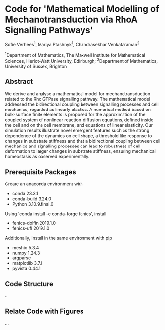 # Code for 'Mathematical Modelling of Mechanotransduction via RhoA Signalling Pathways' 
Sofie Verhees<sup>1</sup>, Mariya Ptashnyk<sup>1</sup>, Chandrasekhar Venkataraman<sup>2</sup>

<sup>1</sup>Department of Mathematics, The Maxwell Institute for Mathematical Sciences, Heriot-Watt University, Edinburgh; <sup>2</sup>Department of Mathematics, University of Sussex, Brighton

## Abstract
We derive and analyse a mathematical model for mechanotransduction related to the Rho GTPase signalling pathway. The mathematical model addressed the bidirectional coupling between signalling processes and cell mechanics, regarded as linearly elastics. A numerical method based on bulk-surface finite elements is proposed for the approximation of the  coupled system of nonlinear reaction-diffusion equations, defined inside the cell and on the cell membrane, and equations of linear elasticity. Our simulation results illustrate novel emergent features such as the strong dependence of the dynamics on cell shape, a threshold like response to changes in substrate stiffness and  that a bidirectional coupling between cell mechanics and signalling processes can lead to robustness of cell deformation to larger changes in substrate stiffness, ensuring mechanical homeostasis as observed experimentally.

## Prerequisite Packages
Create an anaconda environment with
- conda 23.3.1
- conda-build 3.24.0
- Python 3.10.9.final.0

Using 'conda install -c conda-forge fenics', install
- fenics-dolfin 2019.1.0
- fenics-ufl 2019.1.0

Additionally, install in the same environment with pip
- meshio 5.3.4
- numpy 1.24.3
- argparse
- matplotlib 3.7.1
- pyvista 0.44.1

## Code Structure
..

## Relate Code with Figures
...
